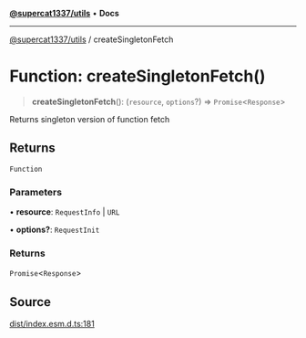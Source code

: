 [**@supercat1337/utils**](../README.md) • **Docs**

***

[@supercat1337/utils](../README.md) / createSingletonFetch

# Function: createSingletonFetch()

> **createSingletonFetch**(): (`resource`, `options`?) => `Promise`\<`Response`\>

Returns singleton version of function fetch

## Returns

`Function`

### Parameters

• **resource**: `RequestInfo` \| `URL`

• **options?**: `RequestInit`

### Returns

`Promise`\<`Response`\>

## Source

[dist/index.esm.d.ts:181](https://github.com/supercat1337/utils/blob/29436ec24bee9f2e47444ecc42beedb601148283/dist/index.esm.d.ts#L181)
